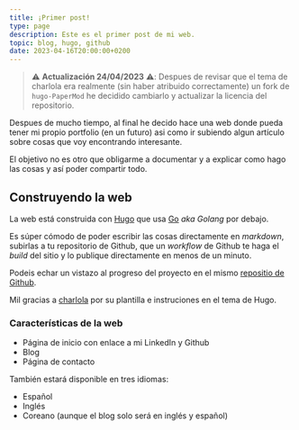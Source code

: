 ```yaml
---
title: ¡Primer post!
type: page
description: Este es el primer post de mi web.
topic: blog, hugo, github
date: 2023-04-16T20:00:00+0200
---
```


> ⚠️ **Actualización 24/04/2023** ⚠️: Despues de revisar que el tema de charlola era realmente (sin haber atribuido correctamente) un fork de `hugo-PaperMod` he decidido cambiarlo y actualizar la licencia del repositorio. 

Despues de mucho tiempo, al final he decido hace una web donde pueda tener mi propio portfolio (en un futuro) asi como ir subiendo algun artículo sobre cosas que voy encontrando interesante.

El objetivo no es otro que obligarme a documentar y a explicar como hago las cosas y así poder compartir todo.

## Construyendo la web

La web está construida con [Hugo](https://gohugo.io) que usa [Go](http://go.dev) *aka Golang* por debajo.

Es súper cómodo de poder escribir las cosas directamente en *markdown*, subirlas a tu repositorio de Github, que un *workflow* de Github te haga el *build* del sitio y lo publique directamente en menos de un minuto.

Podeis echar un vistazo al progreso del proyecto en el mismo [repositio de Github](https://github.com/jesusfj710/jesusfj710.github.io).

Mil gracias a [charlola](https://www.heycharlola.com/) por su plantilla e instruciones en el tema de Hugo.

### Características de la web

* Página de inicio con enlace a mi LinkedIn y Github
* Blog
* Página de contacto

También estará disponible en tres idiomas:

* Español
* Inglés
* Coreano (aunque el blog solo será en inglés y español)
